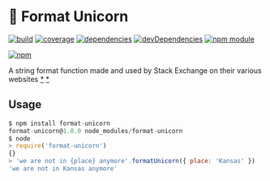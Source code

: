 # :rainbow: Format Unicorn

[![build](https://travis-ci.org/tallesl/format-unicorn.png)](https://travis-ci.org/tallesl/format-unicorn)
[![coverage](https://coveralls.io/repos/tallesl/format-unicorn/badge.png?branch=master)](https://coveralls.io/r/tallesl/format-unicorn?branch=master)
[![dependencies](https://david-dm.org/tallesl/format-unicorn.png)](https://david-dm.org/tallesl/format-unicorn)
[![devDependencies](https://david-dm.org/tallesl/format-unicorn/dev-status.png)](https://david-dm.org/tallesl/format-unicorn#info=devDependencies)
[![npm module](https://badge.fury.io/js/format-unicorn.png)](http://badge.fury.io/js/format-unicorn)

[![npm](https://nodei.co/npm/format-unicorn.png?mini=true)](https://nodei.co/npm/format-unicorn/)

A string format function made and used by Stack Exchange on their various websites
[*](http://meta.stackexchange.com/q/207128)
[*](http://stackoverflow.com/a/18234317/1316620)

## Usage

```javascript
$ npm install format-unicorn
format-unicorn@1.0.0 node_modules/format-unicorn
$ node
> require('format-unicorn')
{}
> 'we are not in {place} anymore'.formatUnicorn({ place: 'Kansas' })
'we are not in Kansas anymore'
```

